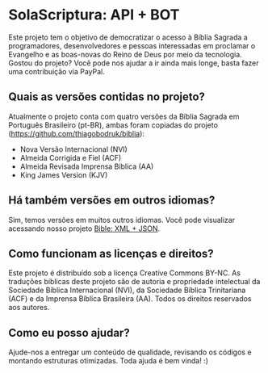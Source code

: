 # SolaScriptura: API + BOT
Este projeto tem o objetivo de democratizar o acesso à Bíblia Sagrada a programadores, desenvolvedores e pessoas interessadas em proclamar o Evangelho e as boas-novas do Reino de Deus por meio da tecnologia. Gostou do projeto? Você pode nos ajudar a ir ainda mais longe, basta fazer uma contribuição via PayPal.

## Quais as versões contidas no projeto?
Atualmente o projeto conta com quatro versões da Bíblia Sagrada em Português Brasileiro (pt-BR), ambas foram copiadas do projeto (https://github.com/thiagobodruk/biblia):
- Nova Versão Internacional (NVI)
- Almeida Corrigida e Fiel (ACF)
- Almeida Revisada Imprensa Bíblica (AA)
- King James Version (KJV)

## Há também versões em outros idiomas?
Sim, temos versões em muitos outros idiomas. Você pode visualizar acessando nosso projeto [Bible: XML + JSON](https://github.com/thiagobodruk/bible).

## Como funcionam as licenças e direitos?
Este projeto é distribuído sob a licença Creative Commons BY-NC. As traduções bíblicas deste projeto são de autoria e propriedade intelectual da Sociedade Bíblica Internacional (NVI), da Sociedade Bíblica Trinitariana (ACF) e da Imprensa Bíblica Brasileira (AA). Todos os direitos reservados aos autores.

## Como eu posso ajudar?
Ajude-nos a entregar um conteúdo de qualidade, revisando os códigos e montando estruturas otimizadas. Toda ajuda é bem vinda! :)